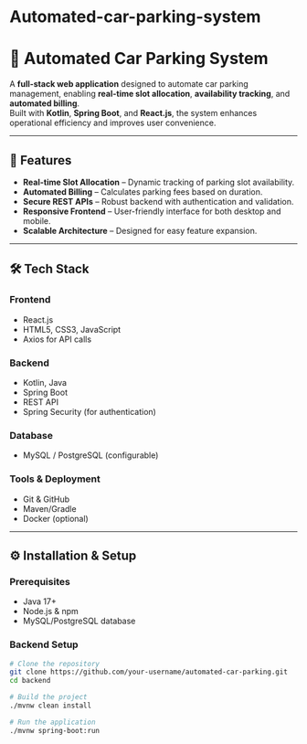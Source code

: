 # Automated-car-parking-system

# 🚗 Automated Car Parking System

A **full-stack web application** designed to automate car parking management, enabling **real-time slot allocation**, **availability tracking**, and **automated billing**.  
Built with **Kotlin**, **Spring Boot**, and **React.js**, the system enhances operational efficiency and improves user convenience.

---

## 📌 Features
- **Real-time Slot Allocation** – Dynamic tracking of parking slot availability.
- **Automated Billing** – Calculates parking fees based on duration.
- **Secure REST APIs** – Robust backend with authentication and validation.
- **Responsive Frontend** – User-friendly interface for both desktop and mobile.
- **Scalable Architecture** – Designed for easy feature expansion.

---

## 🛠️ Tech Stack

### Frontend
- React.js
- HTML5, CSS3, JavaScript
- Axios for API calls

### Backend
- Kotlin, Java
- Spring Boot
- REST API
- Spring Security (for authentication)

### Database
- MySQL / PostgreSQL (configurable)

### Tools & Deployment
- Git & GitHub
- Maven/Gradle
- Docker (optional)

---

## ⚙️ Installation & Setup

### Prerequisites
- Java 17+
- Node.js & npm
- MySQL/PostgreSQL database

### Backend Setup
```bash
# Clone the repository
git clone https://github.com/your-username/automated-car-parking.git
cd backend

# Build the project
./mvnw clean install

# Run the application
./mvnw spring-boot:run

